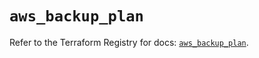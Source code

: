 # `aws_backup_plan`

Refer to the Terraform Registry for docs: [`aws_backup_plan`](https://registry.terraform.io/providers/hashicorp/aws/5.78.0/docs/resources/backup_plan).

